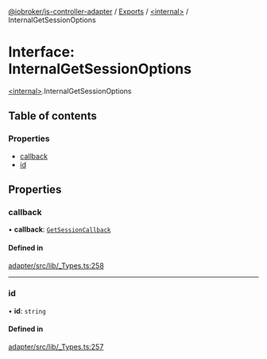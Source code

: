 [@iobroker/js-controller-adapter](../README.md) / [Exports](../modules.md) / [\<internal\>](../modules/internal_.md) / InternalGetSessionOptions

# Interface: InternalGetSessionOptions

[\<internal\>](../modules/internal_.md).InternalGetSessionOptions

## Table of contents

### Properties

- [callback](internal_.InternalGetSessionOptions.md#callback)
- [id](internal_.InternalGetSessionOptions.md#id)

## Properties

### callback

• **callback**: [`GetSessionCallback`](../modules/internal_.md#getsessioncallback)

#### Defined in

[adapter/src/lib/_Types.ts:258](https://github.com/ioBroker/ioBroker.js-controller/blob/8055a2557df8dde044ef06d40117396b9c86cabc/packages/adapter/src/lib/_Types.ts#L258)

___

### id

• **id**: `string`

#### Defined in

[adapter/src/lib/_Types.ts:257](https://github.com/ioBroker/ioBroker.js-controller/blob/8055a2557df8dde044ef06d40117396b9c86cabc/packages/adapter/src/lib/_Types.ts#L257)
